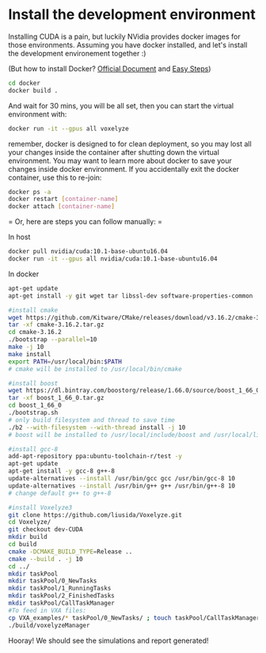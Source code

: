 # Install the development environment

Installing CUDA is a pain, but luckily NVidia provides docker images for those environments. Assuming you have docker installed, and let's install the development environement together :)

(But how to install Docker? [Official Document](https://docs.docker.com/v17.09/engine/installation/linux/docker-ce/ubuntu/) and [Easy Steps](https://computingforgeeks.com/how-to-install-docker-on-ubuntu/))

```bash
cd docker
docker build .
```

And wait for 30 mins, you will be all set, then you can start the virtual environment with:

```bash
docker run -it --gpus all voxelyze
```

remember, docker is designed to for clean deployment, so you may lost all your changes inside the container after shutting down the virtual environment. You may want to learn more about docker to save your changes inside docker environment. If you accidentally exit the docker container, use this to re-join:

```bash
docker ps -a
docker restart [container-name]
docker attach [container-name]
```

= Or, here are steps you can follow manually: = 

In host
```bash
docker pull nvidia/cuda:10.1-base-ubuntu16.04
docker run -it --gpus all nvidia/cuda:10.1-base-ubuntu16.04
```

In docker
```bash
apt-get update
apt-get install -y git wget tar libssl-dev software-properties-common

#install cmake
wget https://github.com/Kitware/CMake/releases/download/v3.16.2/cmake-3.16.2.tar.gz
tar -xf cmake-3.16.2.tar.gz
cd cmake-3.16.2
./bootstrap --parallel=10
make -j 10
make install
export PATH=/usr/local/bin:$PATH
# cmake will be installed to /usr/local/bin/cmake

#install boost
wget https://dl.bintray.com/boostorg/release/1.66.0/source/boost_1_66_0.tar.gz
tar -xf boost_1_66_0.tar.gz
cd boost_1_66_0
./bootstrap.sh
# only build filesystem and thread to save time
./b2 --with-filesystem --with-thread install -j 10
# boost will be installed to /usr/local/include/boost and /usr/local/lib/boost

#install gcc-8
add-apt-repository ppa:ubuntu-toolchain-r/test -y
apt-get update
apt-get install -y gcc-8 g++-8 
update-alternatives --install /usr/bin/gcc gcc /usr/bin/gcc-8 10
update-alternatives --install /usr/bin/g++ g++ /usr/bin/g++-8 10
# change default g++ to g++-8

#install Voxelyze3
git clone https://github.com/liusida/Voxelyze.git
cd Voxelyze/
git checkout dev-CUDA
mkdir build
cd build
cmake -DCMAKE_BUILD_TYPE=Release ..
cmake --build . -j 10
cd ../
mkdir taskPool
mkdir taskPool/0_NewTasks
mkdir taskPool/1_RunningTasks
mkdir taskPool/2_FinishedTasks
mkdir taskPool/CallTaskManager
#To feed in VXA files:
cp VXA_examples/* taskPool/0_NewTasks/ ; touch taskPool/CallTaskManager/a
./build/voxelyzeManager
```

Hooray! We should see the simulations and report generated!
